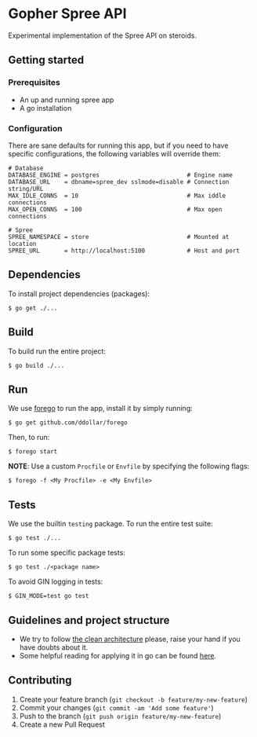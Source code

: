 # Gopher Spree API

Experimental implementation of the Spree API on steroids.

## Getting started

### Prerequisites

- An up and running spree app
- A go installation

### Configuration

There are sane defaults for running this app, but if you need to have
specific configurations, the following variables will override them:

```
# Database
DATABASE_ENGINE = postgres                         # Engine name
DATABASE_URL    = dbname=spree_dev sslmode=disable # Connection string/URL
MAX_IDLE_CONNS  = 10                               # Max iddle connections
MAX_OPEN_CONNS  = 100                              # Max open connections

# Spree
SPREE_NAMESPACE = store                            # Mounted at location
SPREE_URL       = http://localhost:5100            # Host and port
```

## Dependencies

To install project dependencies (packages):

    $ go get ./...

## Build

To build run the entire project:

    $ go build ./...

## Run

We use [forego](http://github.com/ddollar/forego) to run the app,
install it by simply running:

    $ go get github.com/ddollar/forego

Then, to run:

    $ forego start

**NOTE**: Use a custom `Procfile` or `Envfile` by specifying the
following flags:

    $ forego -f <My Procfile> -e <My Envfile>

## Tests

  We use the builtin `testing` package. To run the entire test suite:

    $ go test ./...

  To run some specific package tests:

    $ go test ./<package name>

  To avoid GIN logging in tests:

    $ GIN_MODE=test go test


## Guidelines and project structure

- We try to follow [the clean
architecture](http://blog.8thlight.com/uncle-bob/2012/08/13/the-clean-architecture.html) please, raise your hand if you have doubts about it.
- Some helpful reading for applying it in go can be found
[here](http://manuel.kiessling.net/2012/09/28/applying-the-clean-architecture-to-go-applications).

## Contributing

1. Create your feature branch (`git checkout -b feature/my-new-feature`)
2. Commit your changes (`git commit -am 'Add some feature'`)
3. Push to the branch (`git push origin feature/my-new-feature`)
4. Create a new Pull Request
